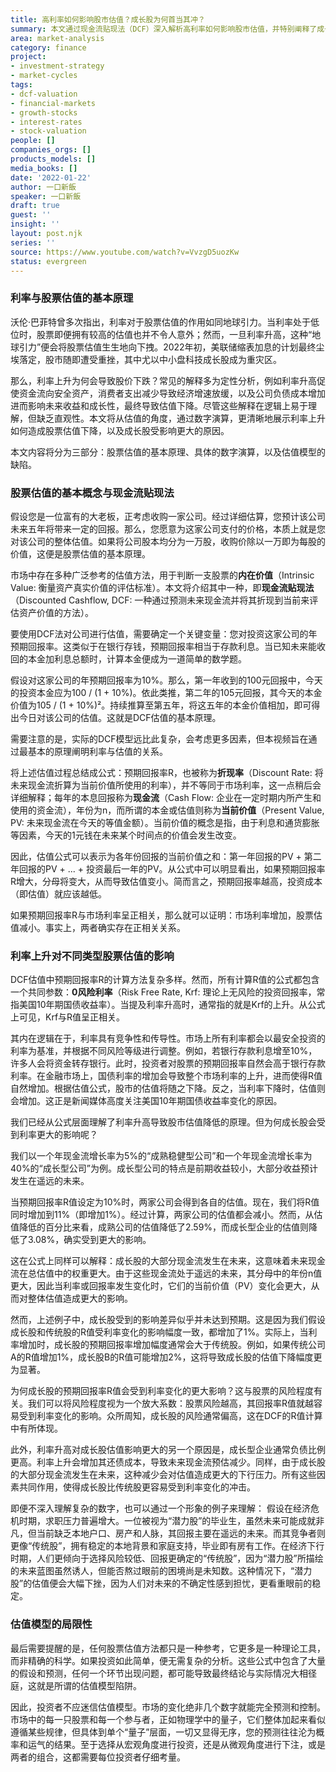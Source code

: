 ```yaml
---
title: 高利率如何影响股市估值？成长股为何首当其冲？
summary: 本文通过现金流贴现法（DCF）深入解析高利率如何影响股市估值，并特别阐释了成长股受冲击更大的原因。内容涵盖估值基本原理、具体数字演算及估值模型的局限性。
area: market-analysis
category: finance
project:
- investment-strategy
- market-cycles
tags:
- dcf-valuation
- financial-markets
- growth-stocks
- interest-rates
- stock-valuation
people: []
companies_orgs: []
products_models: []
media_books: []
date: '2022-01-22'
author: 一口新飯
speaker: 一口新飯
draft: true
guest: ''
insight: ''
layout: post.njk
series: ''
source: https://www.youtube.com/watch?v=VvzgD5uozKw
status: evergreen
---
```

### 利率与股票估值的基本原理

沃伦·巴菲特曾多次指出，利率对于股票估值的作用如同地球引力。当利率处于低位时，股票即便拥有较高的估值也并不令人意外；然而，一旦利率升高，这种“地球引力”便会将股票估值生生地向下拽。2022年初，美联储缩表加息的计划最终尘埃落定，股市随即遭受重挫，其中尤以中小盘科技成长股成为重灾区。

那么，利率上升为何会导致股价下跌？常见的解释多为定性分析，例如利率升高促使资金流向安全资产，消费者支出减少导致经济增速放缓，以及公司负债成本增加进而影响未来收益和成长性，最终导致估值下降。尽管这些解释在逻辑上易于理解，但缺乏直观性。本文将从估值的角度，通过数字演算，更清晰地展示利率上升如何造成股票估值下降，以及成长股受影响更大的原因。

本文内容将分为三部分：股票估值的基本原理、具体的数字演算，以及估值模型的缺陷。

### 股票估值的基本概念与现金流贴现法

假设您是一位富有的大老板，正考虑收购一家公司。经过详细估算，您预计该公司未来五年将带来一定的回报。那么，您愿意为这家公司支付的价格，本质上就是您对该公司的整体估值。如果将公司股本均分为一万股，收购价除以一万即为每股的价值，这便是股票估值的基本原理。

市场中存在多种广泛参考的估值方法，用于判断一支股票的**内在价值**（Intrinsic Value: 衡量资产真实价值的评估标准）。本文将介绍其中一种，即**现金流贴现法**（Discounted Cashflow, DCF: 一种通过预测未来现金流并将其折现到当前来评估资产价值的方法）。

要使用DCF法对公司进行估值，需要确定一个关键变量：您对投资这家公司的年预期回报率。这类似于在银行存钱，预期回报率相当于存款利息。当已知未来能收回的本金加利息总额时，计算本金便成为一道简单的数学题。

假设对这家公司的年预期回报率为10%。那么，第一年收到的100元回报中，今天的投资本金应为100 / (1 + 10%)。依此类推，第二年的105元回报，其今天的本金价值为105 / (1 + 10%)²。持续推算至第五年，将这五年的本金价值相加，即可得出今日对该公司的估值。这就是DCF估值的基本原理。

需要注意的是，实际的DCF模型远比此复杂，会考虑更多因素，但本视频旨在通过最基本的原理阐明利率与估值的关系。

将上述估值过程总结成公式：预期回报率R，也被称为**折现率**（Discount Rate: 将未来现金流折算为当前价值所使用的利率），并不等同于市场利率，这一点稍后会详细解释；每年的本息回报称为**现金流**（Cash Flow: 企业在一定时期内所产生和使用的资金流），年份为n，而所谓的本金或估值则称为**当前价值**（Present Value, PV: 未来现金流在今天的等值金额）。当前价值的概念是指，由于利息和通货膨胀等因素，今天的1元钱在未来某个时间点的价值会发生改变。

因此，估值公式可以表示为各年份回报的当前价值之和：第一年回报的PV + 第二年回报的PV + ... + 投资最后一年的PV。从公式中可以明显看出，如果预期回报率R增大，分母将变大，从而导致估值变小。简而言之，预期回报率越高，投资成本（即估值）就应该越低。

如果预期回报率R与市场利率呈正相关，那么就可以证明：市场利率增加，股票估值减小。事实上，两者确实存在正相关关系。

### 利率上升对不同类型股票估值的影响

DCF估值中预期回报率R的计算方法复杂多样。然而，所有计算R值的公式都包含一个共同参数：**0风险利率**（Risk Free Rate, Krf: 理论上无风险的投资回报率，常指美国10年期国债收益率）。当提及利率升高时，通常指的就是Krf的上升。从公式上可见，Krf与R值呈正相关。

其内在逻辑在于，利率具有竞争性和传导性。市场上所有利率都会以最安全投资的利率为基准，并根据不同风险等级进行调整。例如，若银行存款利息增至10%，许多人会将资金转存银行。此时，投资者对股票的预期回报率自然会高于银行存款利率。在金融市场上，国债利率的增加会导致整个市场利率的上升，进而使得R值自然增加。根据估值公式，股市的估值将随之下降。反之，当利率下降时，估值则会增加。这正是新闻媒体高度关注美国10年期国债收益率变化的原因。

我们已经从公式层面理解了利率升高导致股市估值降低的原理。但为何成长股会受到利率更大的影响呢？

我们以一个年现金流增长率为5%的“成熟稳健型公司”和一个年现金流增长率为40%的“成长型公司”为例。成长型公司的特点是前期收益较小，大部分收益预计发生在遥远的未来。

当预期回报率R值设定为10%时，两家公司会得到各自的估值。现在，我们将R值同时增加到11%（即增加1%）。经过计算，两家公司的估值都会减小。然而，从估值降低的百分比来看，成熟公司的估值降低了2.59%，而成长型企业的估值则降低了3.08%，确实受到更大的影响。

这在公式上同样可以解释：成长股的大部分现金流发生在未来，这意味着未来现金流在总估值中的权重更大。由于这些现金流处于遥远的未来，其分母中的年份n值更大，因此当利率或回报率发生变化时，它们的当前价值（PV）变化会更大，从而对整体估值造成更大的影响。

然而，上述例子中，成长股受到的影响差异似乎并未达到预期。这是因为我们假设成长股和传统股的R值受利率变化的影响幅度一致，都增加了1%。实际上，当利率增加时，成长股的预期回报率增加幅度通常会大于传统股。例如，如果传统公司A的R值增加1%，成长股B的R值可能增加2%，这将导致成长股的估值下降幅度更为显著。

为何成长股的预期回报率R值会受到利率变化的更大影响？这与股票的风险程度有关。我们可以将风险程度视为一个放大系数：股票风险越高，其回报率R值就越容易受到利率变化的影响。众所周知，成长股的风险通常偏高，这在DCF的R值计算中有所体现。

此外，利率升高对成长股估值影响更大的另一个原因是，成长型企业通常负债比例更高。利率上升会增加其还债成本，导致未来现金流预估减少。同样，由于成长股的大部分现金流发生在未来，这种减少会对估值造成更大的下行压力。所有这些因素共同作用，使得成长股比传统股更容易受到利率变化的冲击。

即便不深入理解复杂的数字，也可以通过一个形象的例子来理解：
假设在经济危机时期，求职压力普遍增大。一位被视为“潜力股”的毕业生，虽然未来可能成就非凡，但当前缺乏本地户口、房产和人脉，其回报主要在遥远的未来。而其竞争者则更像“传统股”，拥有稳定的本地背景和家庭支持，毕业即有房有工作。在经济下行时期，人们更倾向于选择风险较低、回报更确定的“传统股”，因为“潜力股”所描绘的未来蓝图虽然诱人，但能否熬过眼前的困境尚是未知数。这种情况下，“潜力股”的估值便会大幅下挫，因为人们对未来的不确定性感到担忧，更看重眼前的稳定。

### 估值模型的局限性

最后需要提醒的是，任何股票估值方法都只是一种参考，它更多是一种理论工具，而非精确的科学。如果投资如此简单，便无需复杂的分析。这些公式中包含了大量的假设和预测，任何一个环节出现问题，都可能导致最终结论与实际情况大相径庭，这就是所谓的估值模型陷阱。

因此，投资者不应迷信估值模型。市场的变化绝非几个数字就能完全预测和控制。市场中的每一只股票和每一个参与者，正如物理学中的量子，它们整体加起来看似遵循某些规律，但具体到单个“量子”层面，一切又显得无序，您的预测往往沦为概率和运气的结果。至于选择从宏观角度进行投资，还是从微观角度进行下注，或是两者的组合，这都需要每位投资者仔细考量。